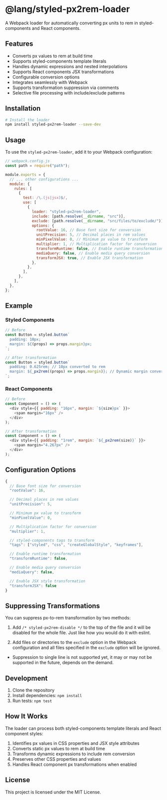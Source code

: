 # @lang/styled-px2rem-loader

A Webpack loader for automatically converting px units to rem in styled-components and React components.

## Features

- Converts px values to rem at build time
- Supports styled-components template literals
- Handles dynamic expressions and nested interpolations
- Supports React components JSX transformations
- Configurable conversion options
- Integrates seamlessly with Webpack
- Supports transformation suppression via comments
- Selective file processing with include/exclude patterns

## Installation

```bash
# Install the loader
npm install styled-px2rem-loader --save-dev
```

## Usage

To use the `styled-px2rem-loader`, add it to your Webpack configuration:

```javascript
// webpack.config.js
const path = require("path");

module.exports = {
  // ... other configurations ...
  module: {
    rules: [
      {
        test: /\.(js|jsx)$/,
        use: [
          {
            loader: "styled-px2rem-loader",
            include: [path.resolve(__dirname, "src")],
            exclude: [path.resolve(__dirname, "src/files/to/exclude/")],
            options: {
              rootValue: 16, // Base font size for conversion
              unitPrecision: 5, // Decimal places in rem values
              minPixelValue: 0, // Minimum px value to transform
              multiplier: 1, // Multiplication factor for conversion
              transformRuntime: false, // Enable runtime transformation
              mediaQuery: false, // Enable media query conversion
              transformJSX: true, // Enable JSX transformation
            },
          },
        ],
      },
    ],
  },
};
```

## Example

### Styled Components

```javascript
// Before
const Button = styled.button`
  padding: 10px;
  margin: ${(props) => props.margin}px;
`;

// After transformation
const Button = styled.button`
  padding: 0.625rem; // 10px converted to rem
  margin: ${_px2rem((props) => props.margin)}; // Dynamic margin conversion
`;
```

### React Components

```javascript
// Before
const Component = () => (
  <div style={{ padding: "16px", margin: `${size}px` }}>
    <span margin="16px" />
  </div>
);

// After transformation
const Component = () => (
  <div style={{ padding: "1rem", margin: `${_px2rem(size)}` }}>
    <span margin="4.267px" />
  </div>
);
```

## Configuration Options

```javascript
{
  // Base font size for conversion
  "rootValue": 16,

  // Decimal places in rem values
  "unitPrecision": 5,

  // Minimum px value to transform
  "minPixelValue": 0,

  // Multiplication factor for conversion
  "multiplier": 1,

  // styled-components tags to transform
  "tags": ["styled", "css", "createGlobalStyle", "keyframes"],

  // Enable runtime transformation
  "transformRuntime": false,

  // Enable media query conversion
  "mediaQuery": false,

  // Enable JSX style transformation
  "transformJSX": false
}
```

## Suppressing Transformations

You can suppress px-to-rem transformation by two methods:

1. Add `/* styled-px2rem-disable */` to the top of the file and it will be disabled for the whole file. Just like how you would do it with eslint.

2. Add files or directories to the `exclude` option in the Webpack configuration and all files specified in the `exclude` option will be ignored.

- Suppression to single line is not supported yet, it may or may not be supported in the future, depends on the demand.

## Development

1. Clone the repository
2. Install dependencies: `npm install`
3. Run tests: `npm test`

## How It Works

The loader can process both styled-components template literals and React component styles:

1. Identifies px values in CSS properties and JSX style attributes
2. Converts static px values to rem at build time
3. Transforms dynamic expressions to include rem conversion
4. Preserves other CSS properties and values
5. Handles React component px transformations when enabled

## License

This project is licensed under the MIT License.

